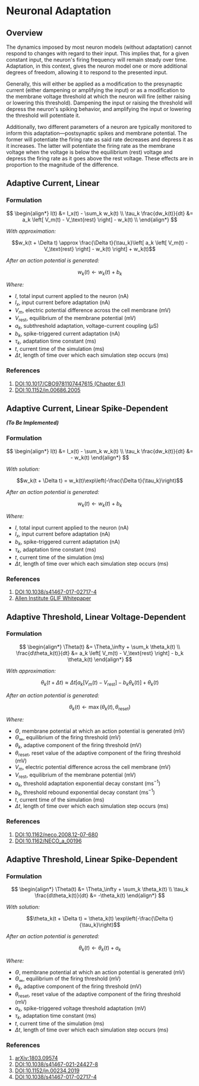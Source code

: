 # Neuronal Adaptation

## Overview
The dynamics imposed by most neuron models (without adaptation) cannot respond to changes with regard to their input. This implies that, for a given constant input, the neuron's firing frequency will remain steady over time. Adaptation, in this context, gives the neuron model one or more additional degrees of freedom, allowing it to respond to the presented input.

Generally, this will either be applied as a modification to the presynaptic current (either dampening or amplifying the input) or as a modification to the membrane voltage threshold at which the neuron will fire (either raising or lowering this threshold). Dampening the input or raising the threshold will depress the neuron's spiking behavior, and amplifying the input or lowering the threshold will potentiate it.

Additionally, two different parameters of a neuron are typically monitored to inform this adaptation—postsynaptic spikes and membrane potential. The former will potentiate the firing rate as said rate decreases and depress it as it increases. The latter will potentiate the firing rate as the membrane voltage when the voltage is below the equilibrium (rest) voltage and depress the firing rate as it goes above the rest voltage. These effects are in proportion to the magnitude of the difference.

## Adaptive Current, Linear
### Formulation
$$
\begin{align*}
    I(t) &= I_x(t) - \sum_k w_k(t) \\
    \tau_k \frac{dw_k(t)}{dt} &= a_k \left[ V_m(t) - V_\text{rest} \right] - w_k(t) \\
\end{align*}
$$

*With approximation:*

$$w_k(t + \Delta t) \approx \frac{\Delta t}{\tau_k}\left[ a_k \left[ V_m(t) - V_\text{rest} \right] - w_k(t) \right] + w_k(t)$$

*After an action potential is generated:*

$$w_k(t) \leftarrow w_k(t) + b_k$$

*Where:*
- $I$, total input current applied to the neuron $(\text{nA})$
- $I_x$, input current before adaptation $(\text{nA})$
- $V_m$, electric potential difference across the cell membrane $(\text{mV})$
- $V_\text{rest}$, equilibrium of the membrane potential $(\text{mV})$
- $a_k$, subthreshold adaptation, voltage-current coupling $(\mu\text{S})$
- $b_k$, spike-triggered current adaptation $(\text{nA})$
- $\tau_k$, adaptation time constant $(\text{ms})$
- $t$, current time of the simulation $(\text{ms})$
- $\Delta t$, length of time over which each simulation step occurs $(\text{ms})$

### References
1. [DOI:10.1017/CBO9781107447615 (Chapter 6.1)](https://neuronaldynamics.epfl.ch/online/Ch6.S1.html)
2. [DOI:10.1152/jn.00686.2005](https://journals.physiology.org/doi/full/10.1152/jn.00686.2005)

## Adaptive Current, Linear Spike-Dependent
***(To Be Implemented)***
### Formulation
$$
\begin{align*}
    I(t) &= I_x(t) - \sum_k w_k(t) \\
    \tau_k \frac{dw_k(t)}{dt} &= - w_k(t)
\end{align*}
$$

*With solution:*

$$w_k(t + \Delta t) = w_k(t)\exp\left(-\frac{\Delta t}{\tau_k}\right)$$

*After an action potential is generated:*

$$w_k(t) \leftarrow w_k(t) + b_k$$

*Where:*
- $I$, total input current applied to the neuron $(\text{nA})$
- $I_x$, input current before adaptation $(\text{nA})$
- $b_k$, spike-triggered current adaptation $(\text{nA})$
- $\tau_k$, adaptation time constant $(\text{ms})$
- $t$, current time of the simulation $(\text{ms})$
- $\Delta t$, length of time over which each simulation step occurs $(\text{ms})$

### References
1. [DOI:10.1038/s41467-017-02717-4](https://www.nature.com/articles/s41467-017-02717-4)
2. [Allen Institute GLIF Whitepaper](http://web.archive.org/web/20230428012128/https://help.brain-map.org/download/attachments/8323525/glifmodels.pdf)

## Adaptive Threshold, Linear Voltage-Dependent
### Formulation
$$
\begin{align*}
    \Theta(t) &= \Theta_\infty + \sum_k \theta_k(t) \\
    \frac{d\theta_k(t)}{dt} &= a_k \left[ V_m(t) - V_\text{rest} \right] - b_k \theta_k(t)
\end{align*}
$$

*With approximation:*

$$
\theta_k(t + \Delta t) \approx \Delta t \left[a_k \left[ V_m(t) - V_\text{rest} \right] - b_k \theta_k(t)\right] + \theta_k(t)
$$

*After an action potential is generated:*

$$\theta_k(t) \leftarrow \max(\theta_k(t), \theta_\text{reset})$$

*Where:*
- $\Theta$, membrane potential at which an action potential is generated $(\text{mV})$
- $\Theta_\infty$, equilibrium of the firing threshold $(\text{mV})$
- $\theta_k$, adaptive component of the firing threshold $(\text{mV})$
- $\theta_\text{reset}$, reset value of the adaptive component of the firing threshold $(\text{mV})$
- $V_m$, electric potential difference across the cell membrane $(\text{mV})$
- $V_\text{rest}$, equilibrium of the membrane potential $(\text{mV})$
- $a_k$, threshold adaptation exponential decay constant $(\text{ms}^{-1})$
- $b_k$, threshold rebound exponential decay constant $(\text{ms}^{-1})$
- $t$, current time of the simulation $(\text{ms})$
- $\Delta t$, length of time over which each simulation step occurs $(\text{ms})$

### References
1. [DOI:10.1162/neco.2008.12-07-680](https://www.ncbi.nlm.nih.gov/pmc/articles/PMC2954058/)
2. [DOI:10.1162/NECO_a_00196](https://www.ncbi.nlm.nih.gov/pmc/articles/PMC3513351/)

## Adaptive Threshold, Linear Spike-Dependent
### Formulation
$$
\begin{align*}
    \Theta(t) &= \Theta_\infty + \sum_k \theta_k(t) \\
    \tau_k \frac{d\theta_k(t)}{dt} &= -\theta_k(t)
\end{align*}
$$

*With solution:*

$$\theta_k(t + \Delta t) = \theta_k(t) \exp\left(-\frac{\Delta t}{\tau_k}\right)$$

*After an action potential is generated:*

$$\theta_k(t) \leftarrow \theta_k(t) + a_k$$

*Where:*
- $\Theta$, membrane potential at which an action potential is generated $(\text{mV})$
- $\Theta_\infty$, equilibrium of the firing threshold $(\text{mV})$
- $\theta_k$, adaptive component of the firing threshold $(\text{mV})$
- $\theta_\text{reset}$, reset value of the adaptive component of the firing threshold $(\text{mV})$
- $a_k$, spike-triggered voltage threshold adaptation $(\text{mV})$
- $\tau_k$, adaptation time constant $(\text{ms})$
- $t$, current time of the simulation $(\text{ms})$
- $\Delta t$, length of time over which each simulation step occurs $(\text{ms})$

### References
1. [arXiv:1803.09574](https://arxiv.org/abs/1803.09574)
2. [DOI:10.1038/s41467-021-24427-8](https://www.nature.com/articles/s41467-021-24427-8)
3. [DOI:10.1152/jn.00234.2019](https://journals.physiology.org/doi/full/10.1152/jn.00234.2019)
4. [DOI:10.1038/s41467-017-02717-4](https://www.nature.com/articles/s41467-017-02717-4)